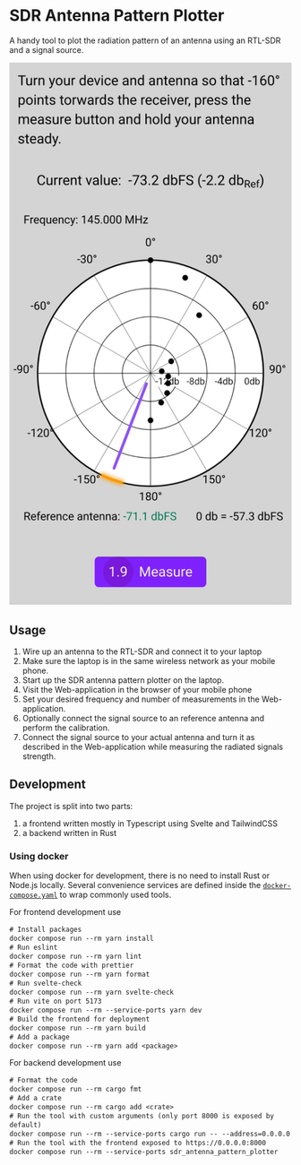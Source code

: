 # SDR Antenna Pattern Plotter

A handy tool to plot the radiation pattern of an antenna using an RTL-SDR and a
signal source.

![A screenshot of the tools web application](./docs/screenshot.jpg)

## Usage

1. Wire up an antenna to the RTL-SDR and connect it to your laptop
1. Make sure the laptop is in the same wireless network as your mobile phone.
1. Start up the SDR antenna pattern plotter on the laptop.
1. Visit the Web-application in the browser of your mobile phone
1. Set your desired frequency and number of measurements in the Web-application.
1. Optionally connect the signal source to an reference antenna and perform the
    calibration.
1. Connect the signal source to your actual antenna and turn it as described in
    the Web-application while measuring the radiated signals strength.

## Development

The project is split into two parts:
1. a frontend written mostly in Typescript using Svelte and TailwindCSS
1. a backend written in Rust

### Using docker

When using docker for development, there is no need to install Rust or Node.js
locally.
Several convenience services are defined inside the
[`docker-compose.yaml`](./docker-compose.yaml) to wrap commonly used tools.

For frontend development use

```
# Install packages
docker compose run --rm yarn install
# Run eslint
docker compose run --rm yarn lint
# Format the code with prettier
docker compose run --rm yarn format
# Run svelte-check
docker compose run --rm yarn svelte-check
# Run vite on port 5173
docker compose run --rm --service-ports yarn dev
# Build the frontend for deployment
docker compose run --rm yarn build
# Add a package
docker compose run --rm yarn add <package>
```

For backend development use

```
# Format the code
docker compose run --rm cargo fmt
# Add a crate
docker compose run --rm cargo add <crate>
# Run the tool with custom arguments (only port 8000 is exposed by default)
docker compose run --rm --service-ports cargo run -- --address=0.0.0.0
# Run the tool with the frontend exposed to https://0.0.0.0:8000
docker compose run --rm --service-ports sdr_antenna_pattern_plotter
```
